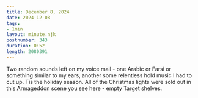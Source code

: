 ```yaml
---
title: December 8, 2024
date: 2024-12-08
tags:
- 1min
layout: minute.njk
postnumber: 343
duration: 0:52
length: 2080391
---
```

Two random sounds left on my voice mail - one Arabic or Farsi or something similar to my ears, another some relentless hold music I had to cut up. Tis the holiday season. All of the Christmas lights were sold out in this Armageddon scene you see here - empty Target shelves. 